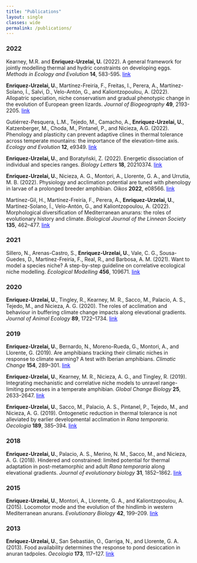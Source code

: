 ```yaml
---
title: "Publications"
layout: single
classes: wide
permalink: /publications/
---
```


### 2022

Kearney, M.R. and **Enriquez-Urzelai, U.** (2022). A general framework for jointly modelling thermal and hydric constraints on developing eggs. *Methods in Ecology and Evolution* **14**, 583-595. <a href="https://besjournals.onlinelibrary.wiley.com/doi/full/10.1111/2041-210X.14018" target="_blank" style="color:blue;">link</a>

**Enriquez-Urzelai, U.**, Martínez-Freiría, F.,  Freitas, I., Perera, A., Martínez-Solano, Í., Salvi, D., Velo-Antón, G., and Kaliontzopoulou, A. (2022). Allopatric speciation, niche conservatism and gradual phenotypic change in the evolution of European green lizards. *Journal of Biogeography* **49**, 2193-2205. <a href="https://onlinelibrary.wiley.com/doi/abs/10.1111/jbi.14497" target="_blank" style="color:blue;">link</a>

Gutiérrez-Pesquera, L.M., Tejedo, M., Camacho, A., **Enriquez-Urzelai, U.**, Katzenberger, M., Choda, M., Pintanel, P., and Nicieza, A.G. (2022).  Phenology and plasticity can prevent adaptive clines in thermal tolerance across temperate mountains: the importance of the elevation-time axis. *Ecology and Evolution* **12**, e9349. <a href="https://onlinelibrary.wiley.com/doi/full/10.1002/ece3.9349" target="_blank" style="color:blue;">link</a> 

**Enriquez-Urzelai, U.**, and Boratyński, Z. (2022). Energetic dissociation of individual and species ranges. *Biology Letters* **18**, 20210374. <a href="https://royalsocietypublishing.org/doi/abs/10.1098/rsbl.2021.0374" target="_blank" style="color:blue;">link</a> 

**Enriquez-Urzelai, U.**, Nicieza, A. G., Montori, A., Llorente, G. A., and Urrutia, M. B. (2022). Physiology and acclimation potential are tuned with phenology in larvae of a prolonged breeder amphibian. *Oikos* **2022**, e08566. <a href="https://onlinelibrary.wiley.com/doi/abs/10.1111/oik.08566" target="_blank" style="color:blue;">link</a> 

Martínez-Gil, H., Martínez-Freiría, F., Perera, A., **Enriquez-Urzelai, U.**, Martínez-Solano, Í., Velo-Antón, G., and Kaliontzopoulou, A. (2022). Morphological diversification of Mediterranean anurans: the roles of evolutionary history and climate. *Biological Journal of the Linnean Society* **135**, 462–477. <a href="https://academic.oup.com/biolinnean/article-abstract/135/3/462/6486822?login=false" target="_blank" style="color:blue;">link</a> 

### 2021

Sillero, N., Arenas-Castro, S., **Enriquez-Urzelai, U.**, Vale, C. G., Sousa-Guedes, D., Martínez-Freiría, F., Real, R., and Barbosa, A. M. (2021). Want to model a species niche? A step-by-step guideline on correlative ecological niche modelling. *Ecological Modelling* **456**, 109671. <a href="https://www.sciencedirect.com/science/article/pii/S0304380021002301" target="_blank" style="color:blue;">link</a> 

### 2020

**Enriquez-Urzelai, U.**, Tingley, R., Kearney, M. R., Sacco, M., Palacio, A. S., Tejedo, M., and Nicieza, A. G. (2020). The roles of acclimation and behaviour in buffering climate change impacts along elevational gradients. *Journal of Animal Ecology* **89**, 1722–1734. <a href="https://besjournals.onlinelibrary.wiley.com/doi/full/10.1111/1365-2656.13222" target="_blank" style="color:blue;">link</a> 

### 2019

**Enriquez-Urzelai, U.**, Bernardo, N., Moreno-Rueda, G., Montori, A., and Llorente, G. (2019). Are amphibians tracking their climatic niches in response to climate warming? A test with Iberian amphibians. *Climatic Change* **154**, 289–301. <a href="https://link.springer.com/article/10.1007/s10584-019-02422-9" target="_blank" style="color:blue;">link</a> 

**Enriquez-Urzelai, U.**, Kearney, M. R., Nicieza, A. G., and Tingley, R. (2019). Integrating mechanistic and correlative niche models to unravel range-limiting processes in a temperate amphibian. *Global Change Biology* **25**, 2633–2647. <a href="https://onlinelibrary.wiley.com/doi/abs/10.1111/gcb.14673" target="_blank" style="color:blue;">link</a> 

**Enriquez-Urzelai, U.**, Sacco, M., Palacio, A. S., Pintanel, P., Tejedo, M., and Nicieza, A. G. (2019). Ontogenetic reduction in thermal tolerance is not alleviated by earlier developmental acclimation in *Rana temporaria*. *Oecologia* **189**, 385–394. <a href="https://link.springer.com/article/10.1007/s00442-019-04342-y" target="_blank" style="color:blue;">link</a> 

### 2018

**Enriquez-Urzelai, U.**, Palacio, A. S., Merino, N. M., Sacco, M., and Nicieza, A. G. (2018). Hindered and constrained: limited potential for thermal adaptation in post-metamorphic and adult *Rana temporaria* along elevational gradients. *Journal of evolutionary biology* **31**, 1852–1862. <a href="https://onlinelibrary.wiley.com/doi/full/10.1111/jeb.13380" target="_blank" style="color:blue;">link</a> 

### 2015

**Enriquez-Urzelai, U.**, Montori, A., Llorente, G. A., and Kaliontzopoulou, A. (2015). Locomotor mode and the evolution of the hindlimb in western Mediterranean anurans. *Evolutionary Biology* **42**, 199–209. <a href="https://link.springer.com/article/10.1007/s11692-015-9311-1" target="_blank" style="color:blue;">link</a> 

### 2013

**Enriquez-Urzelai, U.**, San Sebastián, O., Garriga, N., and Llorente, G. A. (2013). Food availability determines the response to pond desiccation in anuran tadpoles. *Oecologia* **173**, 117–127. <a href="https://link.springer.com/article/10.1007/s00442-013-2596-9" target="_blank" style="color:blue;">link</a> 



